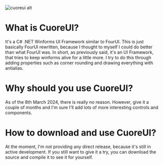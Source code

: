 ![cuoreui alt](https://github.com/1Kxhu/CuoreUI/assets/115172127/60749352-ae9e-463f-8cb7-efd0d1b6338a)
# What is CuoreUI?
It's a C# .NET Winforms UI Framework similar to FourUI.
This is just basically FourUI rewritten, because I thought to myself I could do better than what FourUI was.
In short, as previously said, it's an UI Framework, that tries to keep winforms alive for a little more.
I try to do this through adding properties such as corner rounding and drawing everything with antialias.

# Why should you use CuoreUI?
As of the 8th March 2024, there is really no reason.
However, give it a couple of months and I'm sure I'll add lots of more interesting controls and components.

# How to download and use CuoreUI?
At the moment, I'm not providing any direct release, because it's still in active development.
If you still want to give it a try, you can download the source and compile it to see it for yourself.

